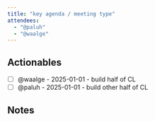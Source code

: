 ```yaml
---
title: "key agenda / meeting type"
attendees:
  - "@paluh"
  - "@waalge"
---
```


## Actionables

<!-- || - [ ] {{OWNER}} - {{DEADLINE}} - {{DESCRIPTION}} -->

- [ ] @waalge - 2025-01-01 - build half of CL
- [ ] @paluh - 2025-01-01 - build other half of CL

## Notes
